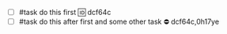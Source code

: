 - [ ] #task do this first 🆔 dcf64c
- [ ] #task do this after first and some other task ⛔️ dcf64c,0h17ye
